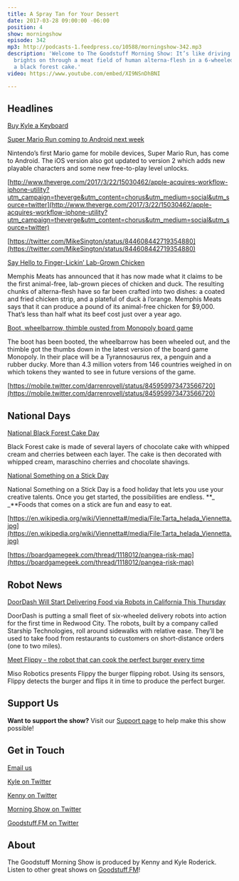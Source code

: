 ```yaml
---
title: A Spray Tan for Your Dessert
date: 2017-03-28 09:00:00 -06:00
position: 4
show: morningshow
episode: 342
mp3: http://podcasts-1.feedpress.co/10588/morningshow-342.mp3
description: 'Welcome to The Goodstuff Morning Show: It’s like driving with just your
  brights on through a meat field of human alterna-flesh in a 6-wheeled robot carrying
  a black forest cake.'
video: https://www.youtube.com/embed/XI9NSnDhBNI

---
```


## Headlines

[Buy Kyle a Keyboard](https://smile.amazon.com/AmazonBasics-KU-0833-Wired-Keyboard/dp/B005EOWBHC/ref=sr_1_1?ie=UTF8&qid=1490711296&sr=8-1&keywords=amazon+basic+keyboard)

[Super Mario Run coming to Android next week](http://www.polygon.com/2017/3/17/14964312/super-mario-run-android-release-date-google-play-store-nintendo)

Nintendo’s first Mario game for mobile devices, Super Mario Run, has come to Android. The iOS version also got updated to version 2 which adds new playable characters and some new free-to-play level unlocks.

[http://www.theverge.com/2017/3/22/15030462/apple-acquires-workflow-iphone-utility?utm_campaign=theverge&utm_content=chorus&utm_medium=social&utm_source=twitter](http://www.theverge.com/2017/3/22/15030462/apple-acquires-workflow-iphone-utility?utm_campaign=theverge&utm_content=chorus&utm_medium=social&utm_source=twitter)

[https://twitter.com/MikeSington/status/844608442719354880](https://twitter.com/MikeSington/status/844608442719354880)

[Say Hello to Finger-Lickin’ Lab-Grown Chicken](https://www.technologyreview.com/s/603862/say-hello-to-finger-lickin-lab-grown-chicken/)

Memphis Meats has announced that it has now made what it claims to be the first animal-free, lab-grown pieces of chicken and duck. The resulting chunks of alterna-flesh have so far been crafted into two dishes: a coated and fried chicken strip, and a plateful of duck à l’orange. Memphis Meats says that it can produce a pound of its animal-free chicken for $9,000. That’s less than half what its beef cost just over a year ago.

[Boot, wheelbarrow, thimble ousted from Monopoly board game](https://apnews.com/62d78fabff7a444d9ac24b6c80240703/Boot,-wheelbarrow,-thimble-ousted-from-Monopoly-board-game?utm_campaign=SocialFlow&utm_source=Twitter&utm_medium=APEastRegion)

The boot has been booted, the wheelbarrow has been wheeled out, and the thimble got the thumbs down in the latest version of the board game Monopoly. In their place will be a Tyrannosaurus rex, a penguin and a rubber ducky. More than 4.3 million voters from 146 countries weighed in on which tokens they wanted to see in future versions of the game.

[https://mobile.twitter.com/darrenrovell/status/845959973473566720](https://mobile.twitter.com/darrenrovell/status/845959973473566720)

## National Days

[National Black Forest Cake Day](http://nationaldaycalendar.com/national-black-forest-cake-day-march-28/)

Black Forest cake is made of several layers of chocolate cake with whipped cream and cherries between each layer. The cake is then decorated with whipped cream, maraschino cherries and chocolate shavings.

[National Something on a Stick Day](http://nationaldaycalendar.com/national-something-on-a-stick-day-march-28/)

National Something on a Stick Day is a food holiday that lets you use your creative talents.  Once you get started, the possibilities are endless. **_ _**Foods that comes on a stick are fun and easy to eat.

[https://en.wikipedia.org/wiki/Viennetta#/media/File:Tarta_helada_Viennetta.jpg](https://en.wikipedia.org/wiki/Viennetta#/media/File:Tarta_helada_Viennetta.jpg)

[https://boardgamegeek.com/thread/1118012/pangea-risk-map](https://boardgamegeek.com/thread/1118012/pangea-risk-map)

## Robot News

[DoorDash Will Start Delivering Food via Robots in California This Thursday](https://www.buzzfeed.com/alexkantrowitz/doordash-will-start-delivering-food-via-robots-in?utm_term=.cryKlvmkBV#.wqR1RBLmzN)

DoorDash is putting a small fleet of six-wheeled delivery robots into action for the first time in Redwood City. The robots, built by a company called Starship Technologies, roll around sidewalks with relative ease. They’ll be used to take food from restaurants to customers on short-distance orders (one to two miles).

[Meet Flippy - the robot that can cook the perfect burger every time](http://www.telegraph.co.uk/technology/2017/03/09/meet-flippy-robot-can-cook-perfect-burger-every-time/)

Miso Robotics presents Flippy the burger flipping robot. Using its sensors, Flippy detects the burger and flips it in time to produce the perfect burger.

## Support Us

**Want to support the show?** Visit our [Support page](http://goodstuff.fm/support) to help make this show possible!

## Get in Touch

[Email us](mailto:kyle@goodstuff.fm)

[Kyle on Twitter](http://twitter.com/dogburps)

[Kenny on Twitter](http://twitter.com/pizzarobotics)

[Morning Show on Twitter](http://twitter.com/morningshowam)

[Goodstuff.FM on Twitter](http://twitter.com/goodstufffm)

## About

The Goodstuff Morning Show is produced by Kenny and Kyle Roderick. Listen to other great shows on [Goodstuff.FM](http://goodstuff.fm/shows)!
